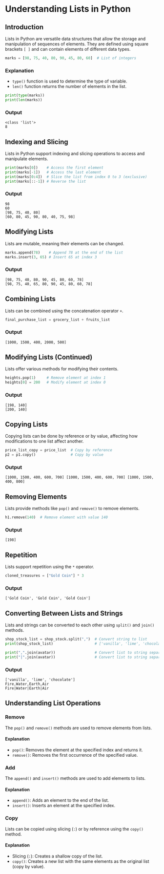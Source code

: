 # Understanding Lists in Python

## Introduction
Lists in Python are versatile data structures that allow the storage and manipulation of sequences of elements. They are defined using square brackets `[ ]` and can contain elements of different data types.

```python
marks = [98, 75, 40, 80, 90, 45, 80, 60]  # List of integers
```

### Explanation
- `type()` function is used to determine the type of variable.
- `len()` function returns the number of elements in the list.

```python
print(type(marks))
print(len(marks))
```

### Output
```
<class 'list'>
8
```

## Indexing and Slicing
Lists in Python support indexing and slicing operations to access and manipulate elements.

```python
print(marks[0])    # Access the first element
print(marks[-1])   # Access the last element
print(marks[0:4])  # Slice the list from index 0 to 3 (exclusive)
print(marks[::-1]) # Reverse the list
```

### Output
```
98
60
[98, 75, 40, 80]
[60, 80, 45, 90, 80, 40, 75, 98]
```

## Modifying Lists
Lists are mutable, meaning their elements can be changed.

```python
marks.append(78)    # Append 78 at the end of the list
marks.insert(3, 65) # Insert 65 at index 3
```

### Output
```
[98, 75, 40, 80, 90, 45, 80, 60, 78]
[98, 75, 40, 65, 80, 90, 45, 80, 60, 78]
```

## Combining Lists
Lists can be combined using the concatenation operator `+`.

```python
final_purchase_list = grocery_list + fruits_list
```

### Output
```
[1000, 1500, 400, 2000, 500]
```

## Modifying Lists (Continued)
Lists offer various methods for modifying their contents.

```python
heights.pop(1)     # Remove element at index 1
heights[0] = 200   # Modify element at index 0
```

### Output
```
[198, 140]
[200, 140]
```

## Copying Lists
Copying lists can be done by reference or by value, affecting how modifications to one list affect another.

```python
price_list_copy = price_list  # Copy by reference
p2 = p1.copy()                # Copy by value
```

### Output
```
[1000, 1500, 400, 600, 700] [1000, 1500, 400, 600, 700] [1000, 1500, 400, 800]
```

## Removing Elements
Lists provide methods like `pop()` and `remove()` to remove elements.

```python
h1.remove(140)  # Remove element with value 140
```

### Output
```
[198]
```

## Repetition
Lists support repetition using the `*` operator.

```python
cloned_treasures = ["Gold Coin"] * 3
```

### Output
```
['Gold Coin', 'Gold Coin', 'Gold Coin']
```

## Converting Between Lists and Strings
Lists and strings can be converted to each other using `split()` and `join()` methods.

```python
shop_stock_list = shop_stock.split(",")  # Convert string to list
print(shop_stock_list)                   # ['vanilla', 'lime', 'chocolate']

print(",".join(avatar))                  # Convert list to string separated by comma
print("|".join(avatar))                  # Convert list to string separated by pipe
```

### Output
```
['vanilla', 'lime', 'chocolate']
Fire,Water,Earth,Air
Fire|Water|Earth|Air
```

## Understanding List Operations

### Remove
The `pop()` and `remove()` methods are used to remove elements from lists.

#### Explanation
- `pop()`: Removes the element at the specified index and returns it.
- `remove()`: Removes the first occurrence of the specified value.

### Add
The `append()` and `insert()` methods are used to add elements to lists.

#### Explanation
- `append()`: Adds an element to the end of the list.
- `insert()`: Inserts an element at the specified index.

### Copy
Lists can be copied using slicing (`:`) or by reference using the `copy()` method.

#### Explanation
- Slicing (`:`): Creates a shallow copy of the list.
- `copy()`: Creates a new list with the same elements as the original list (copy by value).

